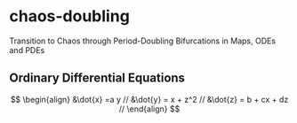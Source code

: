 # chaos-doubling
Transition to Chaos through Period-Doubling Bifurcations in Maps, ODEs and PDEs


## Ordinary Differential Equations

$$
\begin{align}
  &\dot{x} =a y //
  &\dot{y} = x + z^2 //
  &\dot{z} = b + cx + dz //
\end{align}
$$
